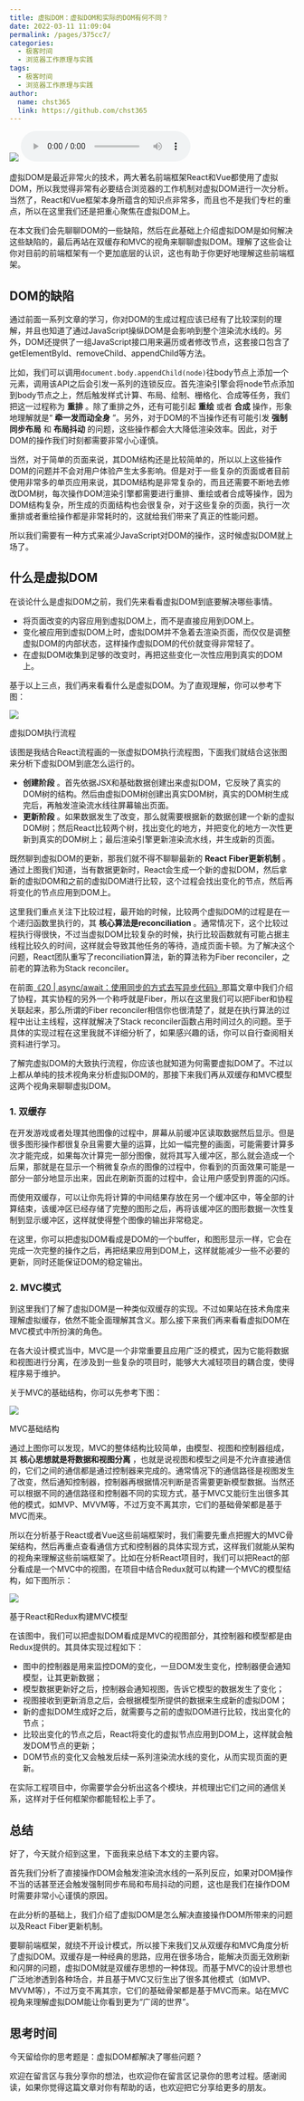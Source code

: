 ```yaml
---
title: 虚拟DOM：虚拟DOM和实际的DOM有何不同？
date: 2022-03-11 11:09:04
permalink: /pages/375cc7/
categories: 
  - 极客时间
  - 浏览器工作原理与实践
tags: 
  - 极客时间
  - 浏览器工作原理与实践
author: 
  name: chst365
  link: https://github.com/chst365
---
```

![](https://cdn.jsdelivr.net/gh/chst365/bolgImgs/imgs/topImgs/438.jpg)
<audio title="26.虚拟DOM：虚拟DOM和实际的DOM有何不同？" src="https://static001.geekbang.org/resource/audio/31/81/3144fa5b3c3e82a02e830be28a05a481.mp3" controls="controls"></audio> 


虚拟DOM是最近非常火的技术，两大著名前端框架React和Vue都使用了虚拟DOM，所以我觉得非常有必要结合浏览器的工作机制对虚拟DOM进行一次分析。当然了，React和Vue框架本身所蕴含的知识点非常多，而且也不是我们专栏的重点，所以在这里我们还是把重心聚焦在虚拟DOM上。

在本文我们会先聊聊DOM的一些缺陷，然后在此基础上介绍虚拟DOM是如何解决这些缺陷的，最后再站在双缓存和MVC的视角来聊聊虚拟DOM。理解了这些会让你对目前的前端框架有一个更加底层的认识，这也有助于你更好地理解这些前端框架。

## DOM的缺陷

通过前面一系列文章的学习，你对DOM的生成过程应该已经有了比较深刻的理解，并且也知道了通过JavaScript操纵DOM是会影响到整个渲染流水线的。另外，DOM还提供了一组JavaScript接口用来遍历或者修改节点，这套接口包含了getElementById、removeChild、appendChild等方法。

比如，我们可以调用`document.body.appendChild(node)`往body节点上添加一个元素，调用该API之后会引发一系列的连锁反应。首先渲染引擎会将node节点添加到body节点之上，然后触发样式计算、布局、绘制、栅格化、合成等任务，我们把这一过程称为
**重排** 。除了重排之外，还有可能引起 **重绘** 或者 **合成** 操作，形象地理解就是“ **牵一发而动全身**
”。另外，对于DOM的不当操作还有可能引发 **强制同步布局** 和 **布局抖动**
的问题，这些操作都会大大降低渲染效率。因此，对于DOM的操作我们时刻都需要非常小心谨慎。

当然，对于简单的页面来说，其DOM结构还是比较简单的，所以以上这些操作DOM的问题并不会对用户体验产生太多影响。但是对于一些复杂的页面或者目前使用非常多的单页应用来说，其DOM结构是非常复杂的，而且还需要不断地去修改DOM树，每次操作DOM渲染引擎都需要进行重排、重绘或者合成等操作，因为DOM结构复杂，所生成的页面结构也会很复杂，对于这些复杂的页面，执行一次重排或者重绘操作都是非常耗时的，这就给我们带来了真正的性能问题。

所以我们需要有一种方式来减少JavaScript对DOM的操作，这时候虚拟DOM就上场了。

## 什么是虚拟DOM

在谈论什么是虚拟DOM之前，我们先来看看虚拟DOM到底要解决哪些事情。

  * 将页面改变的内容应用到虚拟DOM上，而不是直接应用到DOM上。
  * 变化被应用到虚拟DOM上时，虚拟DOM并不急着去渲染页面，而仅仅是调整虚拟DOM的内部状态，这样操作虚拟DOM的代价就变得非常轻了。
  * 在虚拟DOM收集到足够的改变时，再把这些变化一次性应用到真实的DOM上。

基于以上三点，我们再来看看什么是虚拟DOM。为了直观理解，你可以参考下图：

![](https://static001.geekbang.org/resource/image/cf/90/cf2089ad62af94881757c2f2de277890.png)

虚拟DOM执行流程

该图是我结合React流程画的一张虚拟DOM执行流程图，下面我们就结合这张图来分析下虚拟DOM到底怎么运行的。

  * **创建阶段** 。首先依据JSX和基础数据创建出来虚拟DOM，它反映了真实的DOM树的结构。然后由虚拟DOM树创建出真实DOM树，真实的DOM树生成完后，再触发渲染流水线往屏幕输出页面。
  * **更新阶段** 。如果数据发生了改变，那么就需要根据新的数据创建一个新的虚拟DOM树；然后React比较两个树，找出变化的地方，并把变化的地方一次性更新到真实的DOM树上；最后渲染引擎更新渲染流水线，并生成新的页面。

既然聊到虚拟DOM的更新，那我们就不得不聊聊最新的 **React Fiber更新机制**
。通过上图我们知道，当有数据更新时，React会生成一个新的虚拟DOM，然后拿新的虚拟DOM和之前的虚拟DOM进行比较，这个过程会找出变化的节点，然后再将变化的节点应用到DOM上。

这里我们重点关注下比较过程，最开始的时候，比较两个虚拟DOM的过程是在一个递归函数里执行的，其 **核心算法是reconciliation**
。通常情况下，这个比较过程执行得很快，不过当虚拟DOM比较复杂的时候，执行比较函数就有可能占据主线程比较久的时间，这样就会导致其他任务的等待，造成页面卡顿。为了解决这个问题，React团队重写了reconciliation算法，新的算法称为Fiber
reconciler，之前老的算法称为Stack reconciler。

在前面[《20 |
async/await：使用同步的方式去写异步代码》](https://time.geekbang.org/column/article/137827)那篇文章中我们介绍了协程，其实协程的另外一个称呼就是Fiber，所以在这里我们可以把Fiber和协程关联起来，那么所谓的Fiber
reconciler相信你也很清楚了，就是在执行算法的过程中出让主线程，这样就解决了Stack
reconciler函数占用时间过久的问题。至于具体的实现过程在这里我就不详细分析了，如果感兴趣的话，你可以自行查阅相关资料进行学习。

了解完虚拟DOM的大致执行流程，你应该也就知道为何需要虚拟DOM了。不过以上都从单纯的技术视角来分析虚拟DOM的，那接下来我们再从双缓存和MVC模型这两个视角来聊聊虚拟DOM。

### 1\. 双缓存

在开发游戏或者处理其他图像的过程中，屏幕从前缓冲区读取数据然后显示。但是很多图形操作都很复杂且需要大量的运算，比如一幅完整的画面，可能需要计算多次才能完成，如果每次计算完一部分图像，就将其写入缓冲区，那么就会造成一个后果，那就是在显示一个稍微复杂点的图像的过程中，你看到的页面效果可能是一部分一部分地显示出来，因此在刷新页面的过程中，会让用户感受到界面的闪烁。

而使用双缓存，可以让你先将计算的中间结果存放在另一个缓冲区中，等全部的计算结束，该缓冲区已经存储了完整的图形之后，再将该缓冲区的图形数据一次性复制到显示缓冲区，这样就使得整个图像的输出非常稳定。

在这里，你可以把虚拟DOM看成是DOM的一个buffer，和图形显示一样，它会在完成一次完整的操作之后，再把结果应用到DOM上，这样就能减少一些不必要的更新，同时还能保证DOM的稳定输出。

### 2\. MVC模式

到这里我们了解了虚拟DOM是一种类似双缓存的实现。不过如果站在技术角度来理解虚拟缓存，依然不能全面理解其含义。那么接下来我们再来看看虚拟DOM在MVC模式中所扮演的角色。

在各大设计模式当中，MVC是一个非常重要且应用广泛的模式，因为它能将数据和视图进行分离，在涉及到一些复杂的项目时，能够大大减轻项目的耦合度，使得程序易于维护。

关于MVC的基础结构，你可以先参考下图：

![](https://static001.geekbang.org/resource/image/4c/a6/4c03b5882878dcce2df01c1e2e8db8a6.png)

MVC基础结构

通过上图你可以发现，MVC的整体结构比较简单，由模型、视图和控制器组成，其 **核心思想就是将数据和视图分离**
，也就是说视图和模型之间是不允许直接通信的，它们之间的通信都是通过控制器来完成的。通常情况下的通信路径是视图发生了改变，然后通知控制器，控制器再根据情况判断是否需要更新模型数据。当然还可以根据不同的通信路径和控制器不同的实现方式，基于MVC又能衍生出很多其他的模式，如MVP、MVVM等，不过万变不离其宗，它们的基础骨架都是基于MVC而来。

所以在分析基于React或者Vue这些前端框架时，我们需要先重点把握大的MVC骨架结构，然后再重点查看通信方式和控制器的具体实现方式，这样我们就能从架构的视角来理解这些前端框架了。比如在分析React项目时，我们可以把React的部分看成是一个MVC中的视图，在项目中结合Redux就可以构建一个MVC的模型结构，如下图所示：

![](https://static001.geekbang.org/resource/image/e0/03/e024ba6c212a1d6bfa01b327e987e103.png)

基于React和Redux构建MVC模型

在该图中，我们可以把虚拟DOM看成是MVC的视图部分，其控制器和模型都是由Redux提供的。其具体实现过程如下：

  * 图中的控制器是用来监控DOM的变化，一旦DOM发生变化，控制器便会通知模型，让其更新数据；
  * 模型数据更新好之后，控制器会通知视图，告诉它模型的数据发生了变化；
  * 视图接收到更新消息之后，会根据模型所提供的数据来生成新的虚拟DOM；
  * 新的虚拟DOM生成好之后，就需要与之前的虚拟DOM进行比较，找出变化的节点；
  * 比较出变化的节点之后，React将变化的虚拟节点应用到DOM上，这样就会触发DOM节点的更新；
  * DOM节点的变化又会触发后续一系列渲染流水线的变化，从而实现页面的更新。

在实际工程项目中，你需要学会分析出这各个模块，并梳理出它们之间的通信关系，这样对于任何框架你都能轻松上手了。

## 总结

好了，今天就介绍到这里，下面我来总结下本文的主要内容。

首先我们分析了直接操作DOM会触发渲染流水线的一系列反应，如果对DOM操作不当的话甚至还会触发强制同步布局和布局抖动的问题，这也是我们在操作DOM时需要非常小心谨慎的原因。

在此分析的基础上，我们介绍了虚拟DOM是怎么解决直接操作DOM所带来的问题以及React Fiber更新机制。

要聊前端框架，就绕不开设计模式，所以接下来我们又从双缓存和MVC角度分析了虚拟DOM。双缓存是一种经典的思路，应用在很多场合，能解决页面无效刷新和闪屏的问题，虚拟DOM就是双缓存思想的一种体现。而基于MVC的设计思想也广泛地渗透到各种场合，并且基于MVC又衍生出了很多其他模式（如MVP、MVVM等），不过万变不离其宗，它们的基础骨架都是基于MVC而来。站在MVC视角来理解虚拟DOM能让你看到更为“广阔的世界”。

## 思考时间

今天留给你的思考题是：虚拟DOM都解决了哪些问题？

欢迎在留言区与我分享你的想法，也欢迎你在留言区记录你的思考过程。感谢阅读，如果你觉得这篇文章对你有帮助的话，也欢迎把它分享给更多的朋友。


